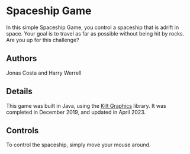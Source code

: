 # Spaceship Game

In this simple Spaceship Game, you control a spaceship that is adrift in space. Your goal is to travel as far as possible without being hit by rocks. Are you up for this challenge?

## Authors
Jonas Costa and Harry Werrell

## Details
This game was built in Java, using the [Kilt Graphics](https://mac-comp127.github.io/kilt-graphics/) library. It was completed in December 2019, and updated in April 2023.

## Controls
To control the spaceship, simply move your mouse around.



